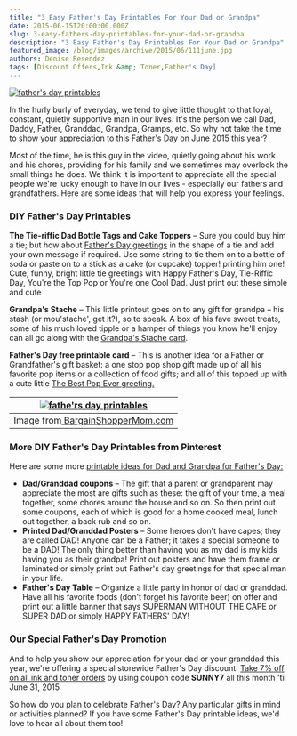 ```yaml
---
title: "3 Easy Father's Day Printables For Your Dad or Grandpa"
date: 2015-06-15T20:00:00.000Z
slug: 3-easy-fathers-day-printables-for-your-dad-or-grandpa
description: "3 Easy Father's Day Printables For Your Dad or Grandpa"
featured_image: /blog/images/archive/2015/06/111june.jpg
authors: Denise Resendez
tags: [Discount Offers,Ink &amp; Toner,Father's Day]
---
```


[![father's day printables](/blog/images/111june.jpg "Father's Day Printables ")](/blog/images/111june.jpg)

In the hurly burly of everyday, we tend to give little thought to that loyal, constant, quietly supportive man in our lives. It's the person we call Dad, Daddy, Father, Granddad, Grandpa, Gramps, etc. So why not take the time to show your appreciation to this Father's Day on June 2015 this year?

Most of the time, he is this guy in the video, quietly going about his work and his chores, providing for his family and we sometimes may overlook the small things he does. We think it is important to appreciate all the special people we're lucky enough to have in our lives - especially our fathers and grandfathers. Here are some ideas that will help you express your feelings.

### DIY Father's Day Printables

**The Tie-riffic Dad Bottle Tags and Cake Toppers** – Sure you could buy him a tie; but how about [Father's Day greetings](https://www.pinterest.com/pin/200269514656374992/) in the shape of a tie and add your own message if required. Use some string to tie them on to a bottle of soda or paste on to a stick as a cake (or cupcake) topper!
printing him one! Cute, funny, bright little tie greetings with Happy Father's Day, Tie-Riffic Day, You're the Top Pop or You're one Cool Dad. Just print out these simple and cute

**Grandpa's Stache** – This little printout goes on to any gift for grandpa – his stash (or mou'stache', get it?), so to speak. A box of his fave sweet treats, some of his much loved tipple or a hamper of things you know he'll enjoy can all go along with the [Grandpa's Stache card](https://www.pinterest.com/pin/200269514656375000/).

**Father's Day free printable card** – This is another idea for a Father or Grandfather's gift basket: a one stop pop shop gift made up of all his favorite pop items or a collection of food gifts; and all of this topped up with a cute little [The Best Pop Ever greeting.](https://www.pinterest.com/pin/200269514656375002/)

| [![fathe'rs day printables](/blog/images/Fathers-Day-Free-Printable-Bottle-Tags-from-BargainShopperMom-e1370130390414.jpg "Father's Day Free Printables for Bottle Tags ")](/blog/images/Fathers-Day-Free-Printable-Bottle-Tags-from-BargainShopperMom-e1370130390414.jpg) |
| ---------------------------------------------------------------------------------------------------------------------------------------------------------------------------------------------------------------------------------------------------------------------- |
| Image from[ BargainShopperMom.com](https://everydaysavvy.com/diy-quick-easy-fathers-day-gift-free-printables-necktie-bottle-tage-cupcake-toppers/#%5Fa5y%5Fp=1797256)                                                                                                  |

### More DIY Father's Day Printables from Pinterest

Here are some more [printable ideas for Dad and Grandpa for Father's Day:](https://in.pinterest.com/lkjstu/gifts-for-dad-and-grandpa-father-s-day/)

* **Dad/Granddad coupons** – The gift that a parent or grandparent may appreciate the most are gifts such as these: the gift of your time, a meal together, some chores around the house and so on. So then print out some coupons, each of which is good for a home cooked meal, lunch out together, a back rub and so on.
* **Printed Dad/Granddad Posters** – Some heroes don't have capes; they are called DAD! Anyone can be a Father; it takes a special someone to be a DAD! The only thing better than having you as my dad is my kids having you as their grandpa! Print out posters and have them frame or laminated or simply print out Father's day greetings for that special man in your life.
* **Father's Day Table** – Organize a little party in honor of dad or granddad. Have all his favorite foods (don't forget his favorite beer) on offer and print out a little banner that says SUPERMAN WITHOUT THE CAPE or SUPER DAD or simply HAPPY FATHERS' DAY!

### Our Special Father's Day Promotion

And to help you show our appreciation for your dad or your granddad this year, we're offering a special storewide Father's Day discount. [Take 7% off on all ink and toner orders](https://www.compandsave.com/?utm%5Fsource=blog&utm%5Fmedium=blog&utm%5Fcampaign=cas-blogpost-061515) by using coupon code **SUNNY7** all this month 'til June 31, 2015

So how do you plan to celebrate Father's Day? Any particular gifts in mind or activities planned? If you have some Father's Day printable ideas, we'd love to hear all about them too!